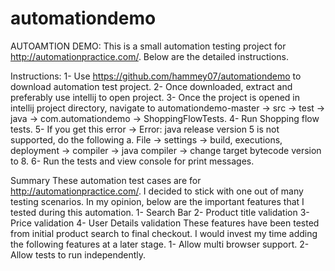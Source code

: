 # automationdemo

AUTOAMTION DEMO:
This is a small automation testing project for http://automationpractice.com/. Below are the detailed instructions.

Instructions:
1-	Use https://github.com/hammey07/automationdemo to download automation test project. 
2-	Once downloaded, extract and preferably use intellij to open project. 
3-	Once the project is opened in intellij project directory, navigate to automationdemo-master -> src -> test -> java -> com.automationdemo -> ShoppingFlowTests.
4-	Run Shopping flow tests. 
5-	If you get this error -> Error: java release version 5 is not supported, do the following
a.	 File -> settings -> build, executions, deployment -> compiler -> java compiler -> change target bytecode version to 8.
6-	Run the tests and view console for print messages. 

Summary 
These automation test cases are for http://automationpractice.com/.
I decided to stick with one out of many testing scenarios. In my opinion, below are the important features that I tested during this automation. 
1-	Search Bar
2-	Product title validation
3-	Price validation
4-	User Details validation
These features have been tested from initial product search to final checkout. I would invest my time adding the following features at a later stage.
1-	Allow multi browser support.
2-	Allow tests to run independently.
